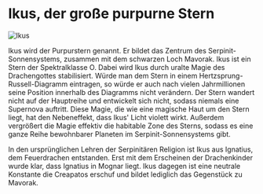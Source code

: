 # Ikus, der große purpurne Stern

![Ikus](ikus.png)

Ikus wird der Purpurstern genannt. 
Er bildet das Zentrum des Serpinit-Sonnensystems, zusammen mit dem schwarzen Loch Mavorak. Ikus ist ein Stern der Spektralklasse O. Dabei wird Ikus durch uralte Magie des Drachengottes stabilisiert. Würde man dem Stern in einem Hertzsprung-Russell-Diagramm eintragen, so würde er auch nach vielen Jahrmillionen seine Position innerhalb des Diagramms nicht verändern. Der Stern wandert nicht auf der Hauptreihe und entwickelt sich nicht, sodass niemals eine Supernova auftritt. Diese Magie, die wie eine magische Haut um den Stern liegt, hat den Nebeneffekt, dass Ikus' Licht violett wirkt. Außerdem vergrößert die Magie effektiv die habitable Zone des Sterns, sodass es eine ganze Reihe bewohnbarer Planeten im Serpinit-Sonnensystems gibt. 

In den ursprünglichen Lehren der Serpinitären Religion ist Ikus aus Ignatius, dem Feuerdrachen entstanden.
Erst mit dem Erscheinen der Drachenkinder wurde klar, dass Ignatius in Mognar liegt. Ikus dagegen ist eine neutrale Konstante die Creapatos erschuf und bildet lediglich das Gegenstück zu Mavorak.  
